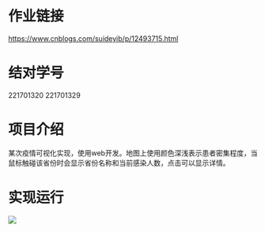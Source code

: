 # 作业链接

https://www.cnblogs.com/suideyib/p/12493715.html

# 结对学号

221701320 221701329

# 项目介绍

某次疫情可视化实现，使用web开发。地图上使用颜色深浅表示患者密集程度，当鼠标触碰该省份时会显示省份名称和当前感染人数，点击可以显示详情。

# 实现运行

![](https://blog-static.cnblogs.com/files/suideyib/%E6%88%90%E6%9E%9C%E5%8A%A8%E5%9B%BE.gif)